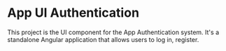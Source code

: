 # App UI Authentication

This project is the UI component for the App Authentication system. It's a standalone Angular application that allows users to log in, register.